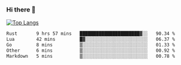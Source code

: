 ### Hi there 👋

<!--
**3Xpl0it3r/3Xpl0it3r** is a ✨ _special_ ✨ repository because its `README.md` (this file) appears on your GitHub profile.

Here are some ideas to get you started:

- 🔭 I’m currently working on ...
- 🌱 I’m currently learning ...
- 👯 I’m looking to collaborate on ...
- 🤔 I’m looking for help with ...
- 💬 Ask me about ...
- 📫 How to reach me: ...
- 😄 Pronouns: ...
- ⚡ Fun fact: ...
-->


[![Top Langs](https://github-readme-stats.vercel.app/api/top-langs/?username=3Xpl0it3r&layout=compact)](https://github.com/3Xpl0it3r/3Xpl0it3r)

<!--START_SECTION:waka-->

```txt
Rust       9 hrs 57 mins   ██████████████████████▓░░   90.34 %
Lua        42 mins         █▓░░░░░░░░░░░░░░░░░░░░░░░   06.37 %
Go         8 mins          ▒░░░░░░░░░░░░░░░░░░░░░░░░   01.33 %
Other      6 mins          ▒░░░░░░░░░░░░░░░░░░░░░░░░   00.92 %
Markdown   5 mins          ▒░░░░░░░░░░░░░░░░░░░░░░░░   00.78 %
```

<!--END_SECTION:waka-->
